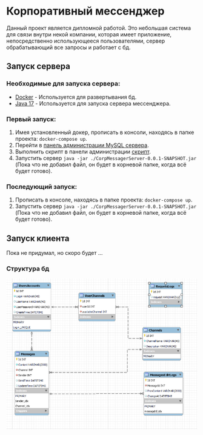 # Корпоративный мессенджер
Данный проект является дипломной работой. 
Это небольшая система для связи внутри некой компании, которая имеет приложение, непосредственно использующееся пользователями, сервер обрабатывающий все запросы и работает с бд.
## Запуск сервера
### Необходимые для запуска сервера:
- [Docker](https://www.docker.com/ "Ссылка на скачивание") - Используется для развертывания бд.
- [Java 17](https://www.oracle.com/java/technologies/javase/jdk17-archive-downloads.html "Ссылка на скачивание") - Используется для запуска сервера мессенджера.

### Первый запуск:
1. Имея установленный докер, прописать в консоли, находясь в папке проекта: ```docker-compose up```.
2. Перейти в [панель администрации MySQL сервера](http://localhost:8081).
3. Выполнить скрипт в панели администрации [скрипт](./DBsqlScript.sql).
4. Запустить сервер ```java -jar ./CorpMessagerServer-0.0.1-SNAPSHOT.jar``` (Пока что не добавил файл, он будет в корневой папке, когда всё будет готово).

### Последующий запуск:
1. Прописать в консоле, находясь в папке проекта: ```docker-compose up```.
2. Запустить сервер ```java -jar ./CorpMessagerServer-0.0.1-SNAPSHOT.jar``` (Пока что не добавил файл, он будет в корневой папке, когда всё будет готово).

## Запуск клиента
Пока не придумал, но скоро будет ...

### Структура бд
![](./eerDB.png "Устаревшая EER диаграмма базы данных.")
